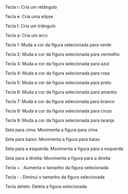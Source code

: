 Tecla r: Cria um retângulo<p>
Tecla e: Cria uma elipse<p>
Tecla t: Cria um triângulo<p>
Tecla a: Cria um arco<p>

Tecla 1: Muda a cor da figura selecionada para verde<p>
Tecla 2: Muda a cor da figura selecionada para vermelho<p>
Tecla 3: Muda a cor da figura selecionada para azul<p>
Tecla 4: Muda a cor da figura selecionada para rosa<p>
Tecla 5: Muda a cor da figura selecionada para preto<p>
Tecla 6: Muda a cor da figura selecionada para amarelo<p>
Tecla 7: Muda a cor da figura selecionada para branco<p>
Tecla 8: Muda a cor da figura selecionada para cinza<p>
Tecla 9: Muda a cor da figura selecionada para laranja<p>

Seta para cima: Movimenta a figura para cima<p>
Seta para baixo: Movimenta a figura para baixo<p>
Seta para a esquerda: Movimenta a figura para a esquerda<p>
Seta para a direita: Movimenta a figura para a direita<p>

Tecla + : Aumenta o tamanho da figura selecionada<p>
Tecla - : Diminui o tamanho da figura selecionada<p>

Tecla delete: Deleta a figura selecionada<p>
